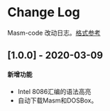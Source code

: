 # Change Log

Masm-code 改动日志。[格式参考](http://keepachangelog.com/)

## [1.0.0] - 2020-03-09

#### 新增功能
+ Intel 8086汇编的语法高亮
+ 自动下载Masm和DOSBox。